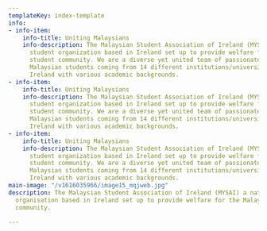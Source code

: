 ```yaml
---
templateKey: index-template
info:
- info-item:
    info-title: Uniting Malaysians
    info-description: The Malaysian Student Association of Ireland (MYSAI) a national
      student organization based in Ireland set up to provide welfare for the Malaysian
      student community. We are a diverse yet united team of passionate and driven
      Malaysian students coming from 14 different institutions/universities all over
      Ireland with various academic backgrounds.
- info-item:
    info-title: Uniting Malaysians
    info-description: The Malaysian Student Association of Ireland (MYSAI) a national
      student organization based in Ireland set up to provide welfare for the Malaysian
      student community. We are a diverse yet united team of passionate and driven
      Malaysian students coming from 14 different institutions/universities all over
      Ireland with various academic backgrounds.
- info-item:
    info-title: Uniting Malaysians
    info-description: The Malaysian Student Association of Ireland (MYSAI) a national
      student organization based in Ireland set up to provide welfare for the Malaysian
      student community. We are a diverse yet united team of passionate and driven
      Malaysian students coming from 14 different institutions/universities all over
      Ireland with various academic backgrounds.
main-image: "/v1616035966/image15_mqjweb.jpg"
description: The Malaysian Student Association of Ireland (MYSAI) a national student
  organisation based in Ireland set up to provide welfare for the Malaysian student
  community.

---
```

